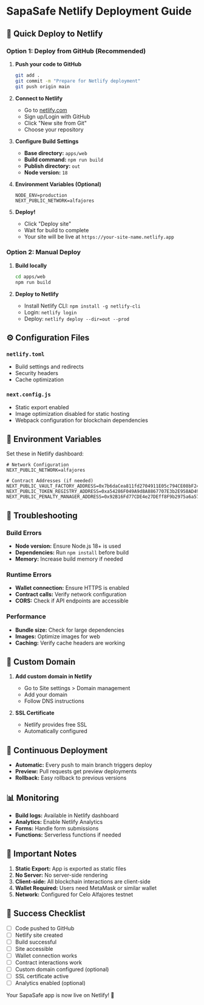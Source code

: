 # SapaSafe Netlify Deployment Guide

## 🚀 Quick Deploy to Netlify

### Option 1: Deploy from GitHub (Recommended)

1. **Push your code to GitHub**
   ```bash
   git add .
   git commit -m "Prepare for Netlify deployment"
   git push origin main
   ```

2. **Connect to Netlify**
   - Go to [netlify.com](https://netlify.com)
   - Sign up/Login with GitHub
   - Click "New site from Git"
   - Choose your repository

3. **Configure Build Settings**
   - **Base directory:** `apps/web`
   - **Build command:** `npm run build`
   - **Publish directory:** `out`
   - **Node version:** `18`

4. **Environment Variables (Optional)**
   ```
   NODE_ENV=production
   NEXT_PUBLIC_NETWORK=alfajores
   ```

5. **Deploy!**
   - Click "Deploy site"
   - Wait for build to complete
   - Your site will be live at `https://your-site-name.netlify.app`

### Option 2: Manual Deploy

1. **Build locally**
   ```bash
   cd apps/web
   npm run build
   ```

2. **Deploy to Netlify**
   - Install Netlify CLI: `npm install -g netlify-cli`
   - Login: `netlify login`
   - Deploy: `netlify deploy --dir=out --prod`

## ⚙️ Configuration Files

### `netlify.toml`
- Build settings and redirects
- Security headers
- Cache optimization

### `next.config.js`
- Static export enabled
- Image optimization disabled for static hosting
- Webpack configuration for blockchain dependencies

## 🔧 Environment Variables

Set these in Netlify dashboard:

```env
# Network Configuration
NEXT_PUBLIC_NETWORK=alfajores

# Contract Addresses (if needed)
NEXT_PUBLIC_VAULT_FACTORY_ADDRESS=0x7b6daCea811fd2704911E05c794CE08bF24430f4
NEXT_PUBLIC_TOKEN_REGISTRY_ADDRESS=0xa54286F049A9d8A8867707E3b2E958AD49Bdd30B
NEXT_PUBLIC_PENALTY_MANAGER_ADDRESS=0x92B16Fd77CDE4e27DEff8F9b2975a6a57C0b789b
```

## 🐛 Troubleshooting

### Build Errors
- **Node version:** Ensure Node.js 18+ is used
- **Dependencies:** Run `npm install` before build
- **Memory:** Increase build memory if needed

### Runtime Errors
- **Wallet connection:** Ensure HTTPS is enabled
- **Contract calls:** Verify network configuration
- **CORS:** Check if API endpoints are accessible

### Performance
- **Bundle size:** Check for large dependencies
- **Images:** Optimize images for web
- **Caching:** Verify cache headers are working

## 📱 Custom Domain

1. **Add custom domain in Netlify**
   - Go to Site settings > Domain management
   - Add your domain
   - Follow DNS instructions

2. **SSL Certificate**
   - Netlify provides free SSL
   - Automatically configured

## 🔄 Continuous Deployment

- **Automatic:** Every push to main branch triggers deploy
- **Preview:** Pull requests get preview deployments
- **Rollback:** Easy rollback to previous versions

## 📊 Monitoring

- **Build logs:** Available in Netlify dashboard
- **Analytics:** Enable Netlify Analytics
- **Forms:** Handle form submissions
- **Functions:** Serverless functions if needed

## 🚨 Important Notes

1. **Static Export:** App is exported as static files
2. **No Server:** No server-side rendering
3. **Client-side:** All blockchain interactions are client-side
4. **Wallet Required:** Users need MetaMask or similar wallet
5. **Network:** Configured for Celo Alfajores testnet

## 🎯 Success Checklist

- [ ] Code pushed to GitHub
- [ ] Netlify site created
- [ ] Build successful
- [ ] Site accessible
- [ ] Wallet connection works
- [ ] Contract interactions work
- [ ] Custom domain configured (optional)
- [ ] SSL certificate active
- [ ] Analytics enabled (optional)

Your SapaSafe app is now live on Netlify! 🎉
